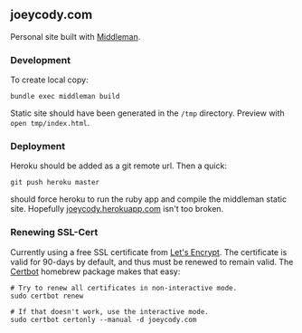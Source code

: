 ## joeycody.com
Personal site built with [Middleman](https://middlemanapp.com).

### Development
To create local copy:

```shell
bundle exec middleman build
```
Static site should have been generated in the `/tmp` directory. Preview with `open tmp/index.html`.

### Deployment
Heroku should be added as a git remote url. Then a quick:

```shell
git push heroku master
```

should force heroku to run the ruby app and compile the middleman static site. Hopefully [joeycody.herokuapp.com](https://joeycody.herokuapp.com) isn't too broken.

### Renewing SSL-Cert

Currently using a free SSL certificate from [Let's Encrypt](https://letsencrypt.org/). The certificate is valid for 90-days by default, and thus must be renewed to remain valid. The [Certbot](https://certbot.eff.org/) homebrew package makes that easy:

```shell
# Try to renew all certificates in non-interactive mode.
sudo certbot renew

# If that doesn't work, use the interactive mode.
sudo certbot certonly --manual -d joeycody.com
```
